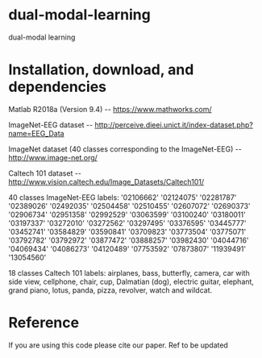 # dual-modal-learning
dual-modal learning
# Installation, download, and dependencies
Matlab R2018a (Version 9.4) -- https://www.mathworks.com/

ImageNet-EEG dataset -- http://perceive.dieei.unict.it/index-dataset.php?name=EEG_Data

ImageNet dataset (40 classes corresponding to the ImageNet-EEG) -- http://www.image-net.org/

Caltech 101 dataset -- http://www.vision.caltech.edu/Image_Datasets/Caltech101/

40 classes ImageNet-EEG labels: 
'02106662'
'02124075'
'02281787'
'02389026'
'02492035'
'02504458'
'02510455'
'02607072'
'02690373'
'02906734'
'02951358'
'02992529'
'03063599'
'03100240'
'03180011'
'03197337'
'03272010'
'03272562'
'03297495'
'03376595'
'03445777'
'03452741'
'03584829'
'03590841'
'03709823'
'03773504'
'03775071'
'03792782'
'03792972'
'03877472'
'03888257'
'03982430'
'04044716'
'04069434'
'04086273'
'04120489'
'07753592'
'07873807'
'11939491'
'13054560'

18 classes Caltech 101 labels: 
airplanes, bass, butterfly, camera, car with side view, cellphone, chair, cup, Dalmatian (dog), electric guitar, elephant, grand piano, lotus, panda, pizza, revolver, watch and wildcat.

# Reference
If you are using this code please cite our paper.
Ref to be updated 
